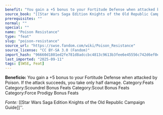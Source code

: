 ```yaml
---
benefit: "You gain a +5 bonus to your Fortitude Defense when attacked by Poison. If the attack succeeds, you take only half damage. Category:Feats Category:Scoundrel Bonus Feats Category:Scout Bonus Feats Category:Force Prodigy Bonus Feats"
source_book: "[[Star Wars Saga Edition Knights of the Old Republic Campaign Guide]]''"
prerequisites: ""
normal: ""
special: ""
name: "Poison Resistance"
type: "feat"
slug: "poison-resistance"
source_url: "https://swse.fandom.com/wiki/Poison_Resistance"
source_license: "CC BY-SA 3.0 (Fandom)"
import_hash: "96660d1801ed2fe781d8adccbc4813c9613b3fee6e45556c742d6ef0e011c011"
last_imported: "2025-09-11"
tags: [SWSE, Feat]
---
```

**Beneficio:** You gain a +5 bonus to your Fortitude Defense when attacked by Poison. If the attack succeeds, you take only half damage. Category:Feats Category:Scoundrel Bonus Feats Category:Scout Bonus Feats Category:Force Prodigy Bonus Feats

*Fonte:* [[Star Wars Saga Edition Knights of the Old Republic Campaign Guide]]''.